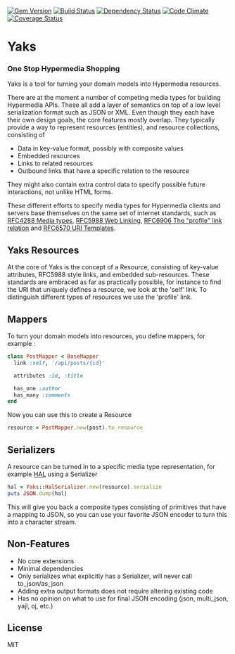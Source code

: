 [![Gem Version](https://badge.fury.io/rb/yaks.png)][gem]
[![Build Status](https://secure.travis-ci.org/plexus/yaks.png?branch=master)][travis]
[![Dependency Status](https://gemnasium.com/plexus/yaks.png)][gemnasium]
[![Code Climate](https://codeclimate.com/github/plexus/yaks.png)][codeclimate]
[![Coverage Status](https://coveralls.io/repos/plexus/yaks/badge.png?branch=master)][coveralls]

[gem]: https://rubygems.org/gems/yaks
[travis]: https://travis-ci.org/plexus/yaks
[gemnasium]: https://gemnasium.com/plexus/yaks
[codeclimate]: https://codeclimate.com/github/plexus/yaks
[coveralls]: https://coveralls.io/r/plexus/yaks

# Yaks

### One Stop Hypermedia Shopping ###

Yaks is a tool for turning your domain models into Hypermedia resources.

There are at the moment a number of competing media types for building Hypermedia APIs. These all add a layer of semantics on top of a low level serialization format such as JSON or XML. Even though they each have their own design goals, the core features mostly overlap. They typically provide a way to represent resources (entities), and resource collections, consisting of

* Data in key-value format, possibly with composite values
* Embedded resources
* Links to related resources
* Outbound links that have a specific relation to the resource

They might also contain extra control data to specify possible future interactions, not unlike HTML forms.

These different efforts to specify media types for Hypermedia clients and servers base themselves on the same set of internet standards, such as [RFC4288 Media types](http://tools.ietf.org/html/rfc4288), [RFC5988 Web Linking](http://tools.ietf.org/html/rfc5988), [RFC6906 The "profile" link relation](http://tools.ietf.org/search/rfc6906) and [RFC6570 URI Templates](http://tools.ietf.org/html/rfc6570).

## Yaks Resources

At the core of Yaks is the concept of a Resource, consisting of key-value attributes, RFC5988 style links, and embedded sub-resources. These standards are embraced as far as practically possible, for instance to find the URI that uniquely defines a resource, we look at the 'self' link. To distinguish different types of resources we use the 'profile' link.

## Mappers

To turn your domain models into resources, you define mappers, for example :

```ruby
class PostMapper < BaseMapper
  link :self, '/api/posts/{id}'

  attributes :id, :title

  has_one :author
  has_many :comments
end
```

Now you can use this to create a Resource

```ruby
resource = PostMapper.new(post).to_resource
```

## Serializers

A resource can be turned in to a specific media type representation, for example [HAL](http://stateless.co/hal_specification.html) using a Serializer

```ruby
hal = Yaks::HalSerializer.new(resource).serialize
puts JSON.dump(hal)
```

This will give you back a composite types consisting of primitives that have a mapping to JSON, so you can use your favorite JSON encoder to turn this into a character stream.

## Non-Features

* No core extensions
* Minimal dependencies
* Only serializes what explicitly has a Serializer, will never call to_json/as_json
* Adding extra output formats does not require altering existing code
* Has no opinion on what to use for final JSON encoding (json, multi_json, yajl, oj, etc.)


## License

MIT
